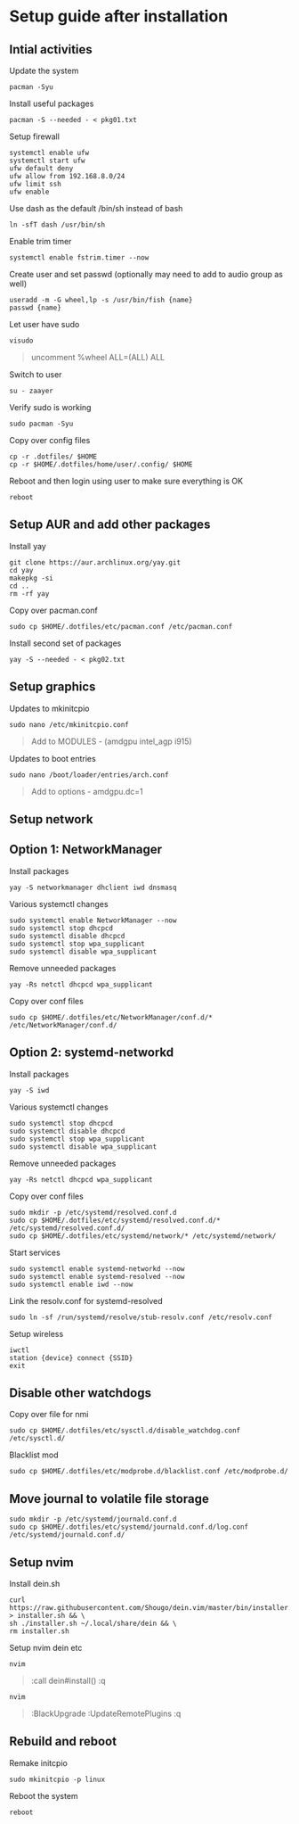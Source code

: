 # Setup guide after installation

## Intial activities

Update the system
```
pacman -Syu
```

Install useful packages
```
pacman -S --needed - < pkg01.txt
```

Setup firewall
```
systemctl enable ufw
systemctl start ufw
ufw default deny
ufw allow from 192.168.8.0/24
ufw limit ssh
ufw enable
```

Use dash as the default /bin/sh instead of bash
```
ln -sfT dash /usr/bin/sh
```

Enable trim timer
```
systemctl enable fstrim.timer --now
```

Create user and set passwd (optionally may need to add to audio group as well)
```
useradd -m -G wheel,lp -s /usr/bin/fish {name}
passwd {name}
```

Let user have sudo
```
visudo
```
> uncomment %wheel ALL=(ALL) ALL

Switch to user
```
su - zaayer
```

Verify sudo is working
```
sudo pacman -Syu
```

Copy over config files
```
cp -r .dotfiles/ $HOME
cp -r $HOME/.dotfiles/home/user/.config/ $HOME
```

Reboot and then login using user to make sure everything is OK
```
reboot
```

## Setup AUR and add other packages

Install yay
```
git clone https://aur.archlinux.org/yay.git
cd yay
makepkg -si
cd ..
rm -rf yay
```

Copy over pacman.conf
```
sudo cp $HOME/.dotfiles/etc/pacman.conf /etc/pacman.conf
```

Install second set of packages
```
yay -S --needed - < pkg02.txt
```

## Setup graphics

Updates to mkinitcpio
```
sudo nano /etc/mkinitcpio.conf
```
> Add to MODULES - (amdgpu intel_agp i915)

Updates to boot entries
```
sudo nano /boot/loader/entries/arch.conf
```
> Add to options - amdgpu.dc=1

## Setup network

## Option 1: NetworkManager

Install packages
```
yay -S networkmanager dhclient iwd dnsmasq
```

Various systemctl changes
```
sudo systemctl enable NetworkManager --now
sudo systemctl stop dhcpcd
sudo systemctl disable dhcpcd
sudo systemctl stop wpa_supplicant
sudo systemctl disable wpa_supplicant
```

Remove unneeded packages
```
yay -Rs netctl dhcpcd wpa_supplicant
```

Copy over conf files
```
sudo cp $HOME/.dotfiles/etc/NetworkManager/conf.d/* /etc/NetworkManager/conf.d/
```

## Option 2: systemd-networkd

Install packages
```
yay -S iwd
```

Various systemctl changes
```
sudo systemctl stop dhcpcd
sudo systemctl disable dhcpcd
sudo systemctl stop wpa_supplicant
sudo systemctl disable wpa_supplicant
```

Remove unneeded packages
```
yay -Rs netctl dhcpcd wpa_supplicant
```

Copy over conf files
```
sudo mkdir -p /etc/systemd/resolved.conf.d
sudo cp $HOME/.dotfiles/etc/systemd/resolved.conf.d/* /etc/systemd/resolved.conf.d/
sudo cp $HOME/.dotfiles/etc/systemd/network/* /etc/systemd/network/
```

Start services
```
sudo systemctl enable systemd-networkd --now
sudo systemctl enable systemd-resolved --now
sudo systemctl enable iwd --now
```

Link the resolv.conf for systemd-resolved
```
sudo ln -sf /run/systemd/resolve/stub-resolv.conf /etc/resolv.conf
```

Setup wireless
```
iwctl
station {device} connect {SSID}
exit
```

## Disable other watchdogs

Copy over file for nmi
```
sudo cp $HOME/.dotfiles/etc/sysctl.d/disable_watchdog.conf /etc/sysctl.d/
```

Blacklist mod
```
sudo cp $HOME/.dotfiles/etc/modprobe.d/blacklist.conf /etc/modprobe.d/
```

## Move journal to volatile file storage

```
sudo mkdir -p /etc/systemd/journald.conf.d
sudo cp $HOME/.dotfiles/etc/systemd/journald.conf.d/log.conf /etc/systemd/journald.conf.d/
```

## Setup nvim

Install dein.sh
```
curl https://raw.githubusercontent.com/Shougo/dein.vim/master/bin/installer.sh > installer.sh && \
sh ./installer.sh ~/.local/share/dein && \
rm installer.sh
```

Setup nvim dein etc
```
nvim
```
> :call dein#install()
> :q

```
nvim
```
> :BlackUpgrade
> :UpdateRemotePlugins
> :q

## Rebuild and reboot

Remake initcpio
```
sudo mkinitcpio -p linux
```

Reboot the system
```
reboot
```
